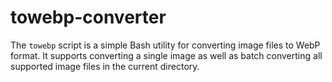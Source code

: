 # towebp-converter
The `towebp` script is a simple Bash utility for converting image files to WebP format. It supports converting a single image as well as batch converting all supported image files in the current directory.
